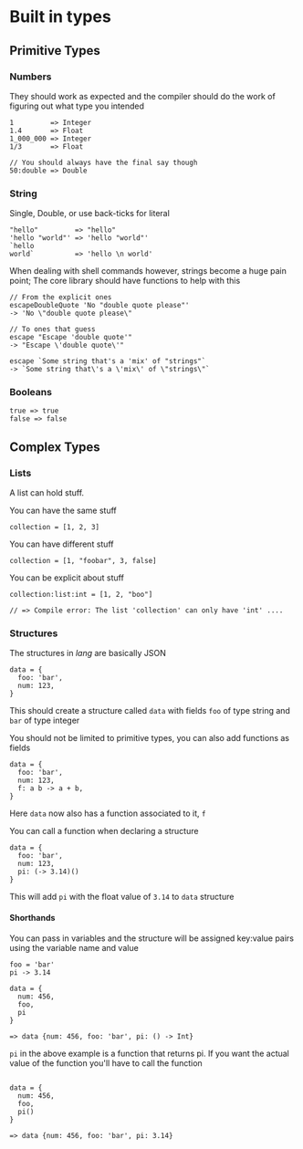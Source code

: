 # Built in types

## Primitive Types

### Numbers

They should work as expected and the compiler should do the work of figuring out
what type you intended

```
1         => Integer
1.4       => Float
1_000_000 => Integer
1/3       => Float

// You should always have the final say though
50:double => Double
```

### String


Single, Double, or use back-ticks for literal

```
"hello"         => "hello"
'hello "world"' => 'hello "world"'
`hello 
world`          => 'hello \n world'
```

When dealing with shell commands however, strings become a huge pain point; The
core library should have functions to help with this


```
// From the explicit ones
escapeDoubleQuote 'No "double quote please"'
-> 'No \"double quote please\"

// To ones that guess
escape "Escape 'double quote'"
-> "Escape \'double quote\'"

escape `Some string that's a 'mix' of "strings"`
-> `Some string that\'s a \'mix\' of \"strings\"`
```

### Booleans

```
true => true
false => false
```

## Complex Types

### Lists

A list can hold stuff.

You can have the same stuff

```
collection = [1, 2, 3]
```

You can have different stuff

```
collection = [1, "foobar", 3, false]
```

You can be explicit about stuff

```
collection:list:int = [1, 2, "boo"]

// => Compile error: The list 'collection' can only have 'int' ....
```

### Structures

The structures in _lang_ are basically JSON

```
data = {
  foo: 'bar',
  num: 123,
}
```

This should create a structure called `data` with fields `foo` of type string and
`bar` of type integer

You should not be limited to primitive types, you can also add functions as fields

```
data = {
  foo: 'bar',
  num: 123,
  f: a b -> a + b,
}

```

Here `data` now also has a function associated to it, `f`

You can call a function when declaring a structure

```
data = {
  foo: 'bar',
  num: 123,
  pi: (-> 3.14)()
}
```

This will add `pi` with the float value of `3.14` to `data` structure

#### Shorthands

You can pass in variables and the structure will be assigned key:value pairs
using the variable name and value

```
foo = 'bar'
pi -> 3.14

data = {
  num: 456,
  foo,
  pi
}

=> data {num: 456, foo: 'bar', pi: () -> Int}
```

`pi` in the above example is a function that returns pi. If you want the
actual value of the function you'll have to call the function

```

data = {
  num: 456,
  foo,
  pi()
}

=> data {num: 456, foo: 'bar', pi: 3.14}
```
